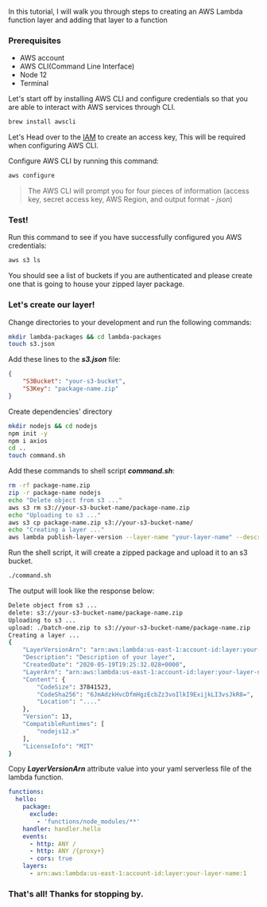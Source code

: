 <p>In this tutorial, I will walk you through steps to creating an AWS Lambda function layer and adding that layer to a function</p>


### Prerequisites
* AWS account
* AWS CLI(Command Line Interface)
* Node 12
* Terminal


<p>Let's start off by installing AWS CLI and configure credentials so that you are able to interact with AWS services through CLI.</p>



```bash
brew install awscli
```


<p>Let's Head over to the <a href="https://console.aws.amazon.com/iam/home?#/users/admin?section=security_credentials" target="_blank">IAM</a> to create an access key, This will be required when configuring AWS CLI.</p>


<p>Configure AWS CLI by running this command:</p>


```bash
aws configure
```


> The AWS CLI will prompt you for four pieces of information (access key, secret access key, AWS Region, and output format - _json_)


### Test!


Run this command to see if you have successfully configured you AWS credentials:


```bash
aws s3 ls
```


You should see a list of buckets if you are authenticated and please create one that is going to house your zipped layer package.


### Let's create our layer!


<p>Change directories to your development and run the following commands:</p>


```bash
mkdir lambda-packages && cd lambda-packages
touch s3.json
```


Add these lines to the _**s3.json**_ file:


```json
{
    "S3Bucket": "your-s3-bucket",
    "S3Key": "package-name.zip"
}
```

<p>Create dependencies' directory</p>

```bash
mkdir nodejs && cd nodejs
npm init -y
npm i axios
cd ..
touch command.sh
```


Add these commands to shell script _**command.sh**_:



```bash wrap
rm -rf package-name.zip
zip -r package-name nodejs
echo "Delete object from s3 ..."
aws s3 rm s3://your-s3-bucket-name/package-name.zip
echo "Uploading to s3 ..."
aws s3 cp package-name.zip s3://your-s3-bucket-name/
echo "Creating a layer ..."
aws lambda publish-layer-version --layer-name "your-layer-name" --description "Description of your layer" --content "file://s3.json" --license-info "MIT" --compatible-runtimes "nodejs12.x"
```



Run the shell script, it will create a zipped package and upload it to an s3 bucket. 

```cmd
./command.sh
```

The output will look like the response below:


```bash
Delete object from s3 ...
delete: s3://your-s3-bucket-name/package-name.zip
Uploading to s3 ...
upload: ./batch-one.zip to s3://your-s3-bucket-name/package-name.zip
Creating a layer ...
{
    "LayerVersionArn": "arn:aws:lambda:us-east-1:account-id:layer:your-layer-name:1",
    "Description": "Description of your layer", 
    "CreatedDate": "2020-05-19T19:25:32.028+0000", 
    "LayerArn": "arn:aws:lambda:us-east-1:account-id:layer:your-layer-name", 
    "Content": {
        "CodeSize": 37841523, 
        "CodeSha256": "6JmAdzkHvcDfmHgzEcbZz3voIlkI9ExijkLI3vsJkR8=", 
        "Location": "...."
    }, 
    "Version": 13, 
    "CompatibleRuntimes": [
        "nodejs12.x"
    ], 
    "LicenseInfo": "MIT"
}
```


Copy _**LayerVersionArn**_ attribute value into your yaml serverless file of the lambda function.



```yaml
functions:
  hello:
    package:
      exclude:
        - 'functions/node_modules/**'
    handler: handler.hello
    events:
      - http: ANY /
      - http: ANY /{proxy+}
      - cors: true
    layers:
      - arn:aws:lambda:us-east-1:account-id:layer:your-layer-name:1
```



### That's all! Thanks for stopping by.
